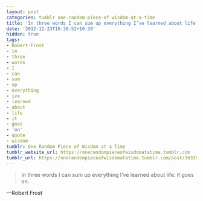 ```yaml
---
layout: post
categories: tumblr one-random-piece-of-wisdom-at-a-time
title: 'In three words I can sum up everything I’ve learned about life: it goes on.'
date: '2012-11-23T16:38:52+10:30'
hidden: true
tags:
- Robert-Frost
- in
- three
- words
- I
- can
- sum
- up
- everything
- ive
- learned
- about
- life
- it
- goes
- 'on'
- quote
- wisdom
tumblr: One Random Piece of Wisdom at a Time
tumblr_website_url: https://onerandompieceofwisdomatatime.tumblr.com
tumblr_url: https://onerandompieceofwisdomatatime.tumblr.com/post/36339134947/in-three-words-i-can-sum-up-everything-ive
---
```

> In three words I can sum up everything I’ve learned about life: it goes on.

—Robert Frost
